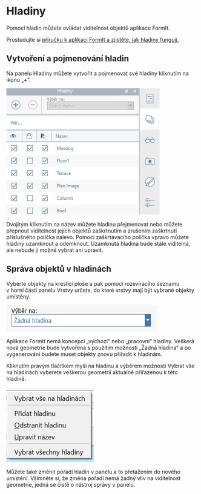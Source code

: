 # Hladiny

Pomocí hladin můžete ovládat viditelnost objektů aplikace FormIt.

Prostudujte si [příručku k aplikaci FormIt a zjistěte, jak hladiny fungují.](https://windows.help.formit.autodesk.com/building-the-farnsworth-house/control-visibility-with-layers)

## Vytvoření a pojmenování hladin

Na panelu Hladiny můžete vytvořit a pojmenovat své hladiny kliknutím na ikonu „**+**“.

![](../.gitbook/assets/layer-locking-image.jpg)

Dvojitým kliknutím na název můžete hladinu přejmenovat nebo můžete přepnout viditelnost jejích objektů zaškrtnutím a zrušením zaškrtnutí příslušného políčka nalevo. Pomocí zaškrtávacího políčka vpravo můžete hladiny uzamknout a odemknout. Uzamknutá hladina bude stále viditelná, ale nebude ji možné vybrat ani upravit.

## Správa objektů v hladinách

Vyberte objekty na kreslicí ploše a pak pomocí rozevíracího seznamu v horní části panelu Vrstvy určete, do které vrstvy mají být vybrané objekty umístěny. 

![](../.gitbook/assets/20191216-layers-panel-2.png)

Aplikace FormIt nemá koncepci „výchozí“ nebo „pracovní“ hladiny. Veškerá nová geometrie bude vytvořena s použitím možnosti „Žádná hladina“ a po vygenerování budete muset objekty znovu přiřadit k hladinám.

Kliknutím pravým tlačítkem myši na hladinu a výběrem možnosti Vybrat vše na hladinách vyberete veškerou geometrii aktuálně přiřazenou k této hladině.

![](../.gitbook/assets/20191216-layers-panel-3.png)

Můžete také změnit pořadí hladin v panelu a to přetažením do nového umístění. Všimněte si, že změna pořadí nemá žádný vliv na viditelnost geometrie, jedná se čistě o nástroj správy v panelu.

